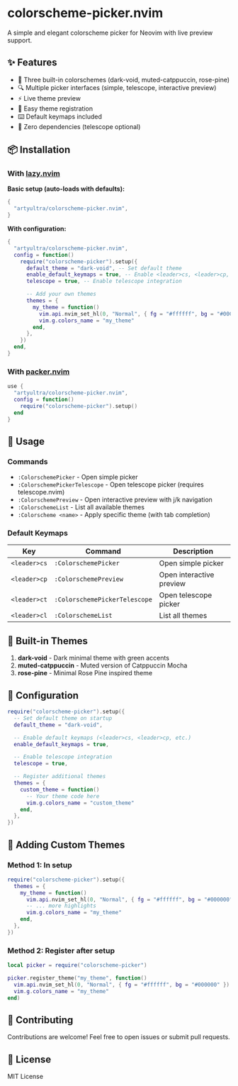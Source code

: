 # colorscheme-picker.nvim

A simple and elegant colorscheme picker for Neovim with live preview support.

## ✨ Features

- 🎨 Three built-in colorschemes (dark-void, muted-catppuccin, rose-pine)
- 🔍 Multiple picker interfaces (simple, telescope, interactive preview)
- ⚡ Live theme preview
- 🎯 Easy theme registration
- ⌨️ Default keymaps included
- 🔌 Zero dependencies (telescope optional)

## 📦 Installation

### With [lazy.nvim](https://github.com/folke/lazy.nvim)

**Basic setup (auto-loads with defaults):**

```lua
{
  "artyultra/colorscheme-picker.nvim",
}
```

**With configuration:**

```lua
{
  "artyultra/colorscheme-picker.nvim",
  config = function()
    require("colorscheme-picker").setup({
      default_theme = "dark-void", -- Set default theme
      enable_default_keymaps = true, -- Enable <leader>cs, <leader>cp, etc.
      telescope = true, -- Enable telescope integration

      -- Add your own themes
      themes = {
        my_theme = function()
          vim.api.nvim_set_hl(0, "Normal", { fg = "#ffffff", bg = "#000000" })
          vim.g.colors_name = "my_theme"
        end,
      },
    })
  end,
}
```

### With [packer.nvim](https://github.com/wbthomason/packer.nvim)

```lua
use {
  "artyultra/colorscheme-picker.nvim",
  config = function()
    require("colorscheme-picker").setup()
  end
}
```

## 🚀 Usage

### Commands

- `:ColorschemePicker` - Open simple picker
- `:ColorschemePickerTelescope` - Open telescope picker (requires telescope.nvim)
- `:ColorschemePreview` - Open interactive preview with j/k navigation
- `:ColorschemeList` - List all available themes
- `:Colorscheme <name>` - Apply specific theme (with tab completion)

### Default Keymaps

| Key          | Command                       | Description              |
| ------------ | ----------------------------- | ------------------------ |
| `<leader>cs` | `:ColorschemePicker`          | Open simple picker       |
| `<leader>cp` | `:ColorschemePreview`         | Open interactive preview |
| `<leader>ct` | `:ColorschemePickerTelescope` | Open telescope picker    |
| `<leader>cl` | `:ColorschemeList`            | List all themes          |

## 🎨 Built-in Themes

1. **dark-void** - Dark minimal theme with green accents
2. **muted-catppuccin** - Muted version of Catppuccin Mocha
3. **rose-pine** - Minimal Rose Pine inspired theme

## 🔧 Configuration

```lua
require("colorscheme-picker").setup({
  -- Set default theme on startup
  default_theme = "dark-void",

  -- Enable default keymaps (<leader>cs, <leader>cp, etc.)
  enable_default_keymaps = true,

  -- Enable telescope integration
  telescope = true,

  -- Register additional themes
  themes = {
    custom_theme = function()
      -- Your theme code here
      vim.g.colors_name = "custom_theme"
    end,
  },
})
```

## 📝 Adding Custom Themes

### Method 1: In setup

```lua
require("colorscheme-picker").setup({
  themes = {
    my_theme = function()
      vim.api.nvim_set_hl(0, "Normal", { fg = "#ffffff", bg = "#000000" })
      -- ... more highlights
      vim.g.colors_name = "my_theme"
    end,
  },
})
```

### Method 2: Register after setup

```lua
local picker = require("colorscheme-picker")

picker.register_theme("my_theme", function()
  vim.api.nvim_set_hl(0, "Normal", { fg = "#ffffff", bg = "#000000" })
  vim.g.colors_name = "my_theme"
end)
```

## 🤝 Contributing

Contributions are welcome! Feel free to open issues or submit pull requests.

## 📄 License

MIT License
